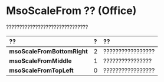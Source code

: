 
# MsoScaleFrom ?? (Office)

???????????????????????????????



|**??**|**?**|**??**|
|:-----|:-----|:-----|
|**msoScaleFromBottomRight**|2|?????????????????|
|**msoScaleFromMiddle**|1|????????????????|
|**msoScaleFromTopLeft**|0|?????????????????|
